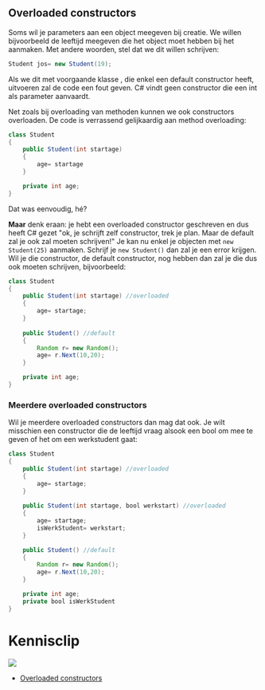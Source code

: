 ## Overloaded constructors

Soms wil je parameters aan een object meegeven bij creatie. We willen bijvoorbeeld de leeftijd meegeven die het object moet hebben bij het aanmaken. 
Met andere woorden, stel dat we dit willen schrijven:

```java
Student jos= new Student(19);
```

Als we dit met voorgaande klasse , die enkel een default constructor heeft, uitvoeren zal de code een fout geven. C# vindt geen constructor die een int als parameter aanvaardt.

Net zoals bij overloading van methoden kunnen we ook constructors overloaden. De code is verrassend gelijkaardig aan method overloading:

```java
class Student
{
    public Student(int startage)
    {
        age= startage
    }

    private int age;
}

```

Dat was eenvoudig, hé?

**Maar** denk eraan: je hebt een overloaded constructor geschreven en dus heeft C# gezet "ok, je schrijft zelf constructor, trek je plan. Maar de default zal je ook zal moeten schrijven!"
Je kan nu enkel je objecten met ``new Student(25)`` aanmaken. Schrijf je ``new Student()`` dan zal je een error krijgen. Wil je die constructor, de default constructor, nog hebben dan zal je die dus ook moeten schrijven, bijvoorbeeld:


```java
class Student
{
    public Student(int startage) //overloaded
    {
        age= startage;
    }
    
    public Student() //default
    {
        Random r= new Random();
        age= r.Next(10,20);
    }

    private int age;
}

```

### Meerdere overloaded constructors
Wil je meerdere overloaded constructors dan mag dat ook. Je wilt misschien een constructor die de leeftijd vraag alsook een bool om mee te geven of het om een werkstudent gaat:

```java
class Student
{
    public Student(int startage) //overloaded
    {
        age= startage;
    }
    
    public Student(int startage, bool werkstart) //overloaded
    {
        age= startage;
        isWerkStudent= werkstart;
    }

    public Student() //default
    {
        Random r= new Random();
        age= r.Next(10,20);
    }

    private int age;
    private bool isWerkStudent
}

```

<!---NOBOOKSTART--->
# Kennisclip
![](../assets/infoclip.png)

* [Overloaded constructors](https://ap.cloud.panopto.eu/Panopto/Pages/Viewer.aspx?id=24f83488-a058-4898-b34d-ab7a0097f165)
<!---NOBOOKEND--->
